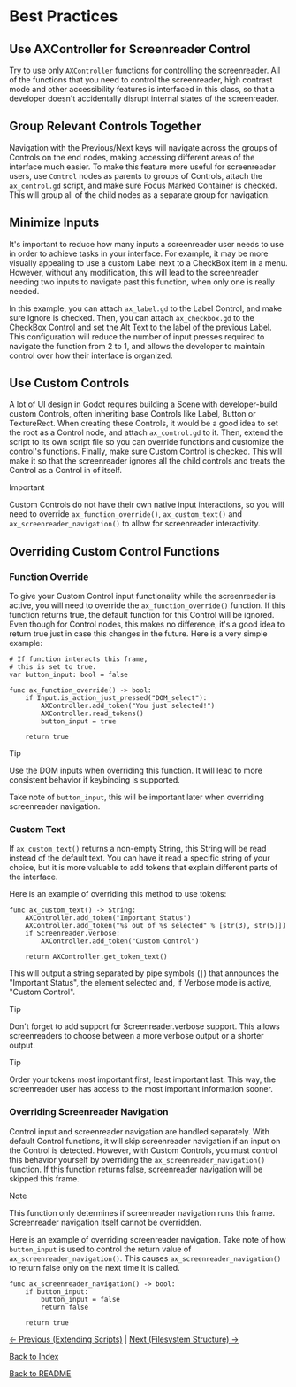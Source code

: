 # Best Practices

## Use AXController for Screenreader Control

Try to use only ``AXController`` functions for controlling the screenreader. All of the functions that you need to control the screenreader, high contrast mode and other accessibility features is interfaced in this class, so that a developer doesn't accidentally disrupt internal states of the screenreader.

## Group Relevant Controls Together

Navigation with the Previous/Next keys will navigate across the groups of Controls on the end nodes, making accessing different areas of the interface much easier. To make this feature more useful for screenreader users, use ``Control`` nodes as parents to groups of Controls, attach the ``ax_control.gd`` script, and make sure Focus Marked Container is checked. This will group all of the child nodes as a separate group for navigation.

## Minimize Inputs

It's important to reduce how many inputs a screenreader user needs to use in order to achieve tasks in your interface. For example, it may be more visually appealing to use a custom Label next to a CheckBox item in a menu. However, without any modification, this will lead to the screenreader needing two inputs to navigate past this function, when only one is really needed.

In this example, you can attach ``ax_label.gd`` to the Label Control, and make sure Ignore is checked. Then, you can attach ``ax_checkbox.gd`` to the CheckBox Control and set the Alt Text to the label of the previous Label. This configuration will reduce the number of input presses required to navigate the function from 2 to 1, and allows the developer to maintain control over how their interface is organized.

## Use Custom Controls

A lot of UI design in Godot requires building a Scene with developer-build custom Controls, often inheriting base Controls like Label, Button or TextureRect. When creating these Controls, it would be a good idea to set the root as a Control node, and attach ``ax_control.gd`` to it. Then, extend the script to its own script file so you can override functions and customize the control's functions. Finally, make sure Custom Control is checked. This will make it so that the screenreader ignores all the child controls and treats the Control as a Control in of itself.

> [!IMPORTANT]  
> Custom Controls do not have their own native input interactions, so you will need to override ``ax_function_override()``, ``ax_custom_text()`` and ``ax_screenreader_navigation()`` to allow for screenreader interactivity.

## Overriding Custom Control Functions

### Function Override

To give your Custom Control input functionality while the screenreader is active, you will need to override the ``ax_function_override()`` function. If this function returns true, the default function for this Control will be ignored. Even though for Control nodes, this makes no difference, it's a good idea to return true just in case this changes in the future. Here is a very simple example:

```
# If function interacts this frame,
# this is set to true.
var button_input: bool = false

func ax_function_override() -> bool:
    if Input.is_action_just_pressed("DOM_select"):
        AXController.add_token("You just selected!")
        AXController.read_tokens()
        button_input = true
        
	return true
```

> [!TIP]
> Use the DOM inputs when overriding this function. It will lead to more consistent behavior if keybinding is supported.

Take note of ``button_input``, this will be important later when overriding screenreader navigation.

### Custom Text

If ``ax_custom_text()`` returns a non-empty String, this String will be read instead of the default text. You can have it read a specific string of your choice, but it is more valuable to add tokens that explain different parts of the interface.

Here is an example of overriding this method to use tokens:

```
func ax_custom_text() -> String:
    AXController.add_token("Important Status")
    AXController.add_token("%s out of %s selected" % [str(3), str(5)])
    if Screenreader.verbose:
        AXController.add_token("Custom Control")
        
	return AXController.get_token_text()
```

This will output a string separated by pipe symbols (``|``) that announces the "Important Status", the element selected and, if Verbose mode is active, "Custom Control".

> [!TIP]
> Don't forget to add support for Screenreader.verbose support. This allows screenreaders to choose between a more verbose output or a shorter output.

> [!TIP]
> Order your tokens most important first, least important last. This way, the screenreader user has access to the most important information sooner.

### Overriding Screenreader Navigation

Control input and screenreader navigation are handled separately. With default Control functions, it will skip screenreader navigation if an input on the Control is detected. However, with Custom Controls, you must control this behavior yourself by overriding the ``ax_screenreader_navigation()`` function. If this function returns false, screenreader navigation will be skipped this frame.

> [!NOTE]  
> This function only determines if screenreader navigation runs this frame. Screenreader navigation itself cannot be overridden.

Here is an example of overriding screenreader navigation. Take note of how ``button_input`` is used to control the return value of ``ax_screenreader_navigation()``. This causes ``ax_screenreader_navigation()`` to return false only on the next time it is called.

```
func ax_screenreader_navigation() -> bool:
    if button_input:
        button_input = false
        return false
        
	return true
```

[<- Previous (Extending Scripts)](extending_scripts.md)
 | [Next (Filesystem Structure) ->](filesystem_structure.md)

[Back to Index](index.md)

[Back to README](../../README.md)
